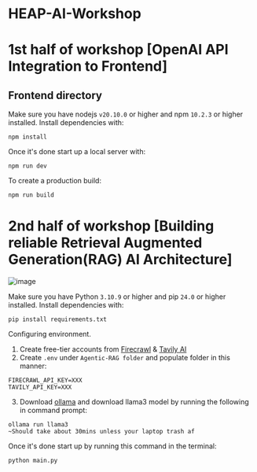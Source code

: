 # HEAP-AI-Workshop

# 1st half of workshop [OpenAI API Integration to Frontend]

## Frontend directory
Make sure you have nodejs `v20.10.0` or higher and npm `10.2.3` or higher installed. Install dependencies with:
```
npm install
```
Once it's done start up a local server with:
```
npm run dev
```
To create a production build:
```
npm run build
```

# 2nd half of workshop [Building reliable Retrieval Augmented Generation(RAG) AI Architecture]
![image](https://github.com/S3annnyyy/HEAP-AI-Workshop/assets/67400060/0d500237-f8a7-45dd-a04c-5390c5b1b795)

Make sure you have Python `3.10.9` or higher and pip `24.0` or higher installed. Install dependencies with:
```
pip install requirements.txt
```
Configuring environment.
1. Create free-tier accounts from [Firecrawl](https://www.firecrawl.dev/) &  [Tavily AI](https://tavily.com/)
2. Create `.env` under `Agentic-RAG folder` and populate folder in this manner:
```
FIRECRAWL_API_KEY=XXX
TAVILY_API_KEY=XXX
```
3. Download [ollama](https://www.ollama.com/) and download llama3 model by running the following in command prompt:
```
ollama run llama3
~Should take about 30mins unless your laptop trash af 
```  
Once it's done start up by running this command in the terminal:
```
python main.py
```
